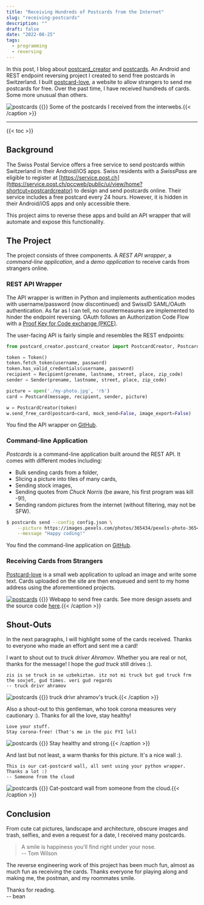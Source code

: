 ```yaml
---
title: "Receiving Hundreds of Postcards from the Internet"
slug: "receiving-postcards"
description: ""
draft: false
date: "2022-08-25"
tags:
  - programming
  - reversing
---
```

In this post, I blog about
[postcard_creator](https://github.com/abertschi/postcard_creator_wrapper) and
[postcards](https://github.com/abertschi/postcards). An Android and REST
endpoint reversing project I created to send free postcards in Switzerland. I
built [postcard-love](https://postcard.abertschi.ch), a website to allow
strangers to send me postcards for free. Over the past time, I have received
hundreds of cards. Some more unusual than others. <!--more-->


![postcards](/blog/2022-08_postcards/postcards.jpg)
{{<caption >}} Some of the postcards I received from the interwebs.{{< /caption >}}

---

{{< toc >}}

## Background
The Swiss Postal Service offers a free service to send postcards within
Switzerland in their Android/iOS apps. Swiss residents with a _SwissPass_ are
eligible to register at
[https://service.post.ch](https://service.post.ch/pccweb/public/ui/view/home?shortcut=postcardcreator)
to design and send postcards online. Their service includes a free postcard
every 24 hours. However, it is hidden in their Android/iOS apps and only
accessible there.

This project aims to reverse these apps and build an API wrapper that will
automate and expose this functionality.

## The Project
The project consists of three components. A _REST API wrapper_, a
_command-line application_, and a _demo application_  to receive cards from
strangers online.


### REST API Wrapper
The API wrapper is written in Python and implements authentication modes with
username/password (now discontinued) and SwissID SAML/OAuth authentication.
As far as I can tell, no countermeasures are implemented to hinder the endpoint
reversing. OAuth follows an Authorization Code Flow with a [Proof Key for Code
exchange (PKCE)](https://auth0.com/docs/get-started/authentication-and-authorization-flow/authorization-code-flow-with-proof-key-for-code-exchange-pkce).

The user-facing API is fairly simple and resembles the REST endpoints:

```python
from postcard_creator.postcard_creator import PostcardCreator, Postcard, Token, Recipient, Sender

token = Token()
token.fetch_token(username, password)
token.has_valid_credentials(username, password)
recipient = Recipient(prename, lastname, street, place, zip_code)
sender = Sender(prename, lastname, street, place, zip_code)

picture = open('./my-photo.jpg', 'rb')
card = Postcard(message, recipient, sender, picture)

w = PostcardCreator(token)
w.send_free_card(postcard=card, mock_send=False, image_export=False)
```

You find the API wrapper on
[GitHub](https://github.com/abertschi/postcard_creator_wrapper).

### Command-line Application
_Postcards_ is a command-line application built around the REST API. It comes
with different modes including:

- Bulk sending cards from a folder,
- Slicing a picture into tiles of many cards,
- Sending stock images,
- Sending quotes from _Chuck Norris_ (be aware, his first program was kill -9!),
- Sending random pictures from the internet (without filtering, may not be SFW).


<!-- ```bash -->
<!-- $ postcards-chuck-norris send --config ./config.json -->
<!-- # Chuck Norris's first program was kill -9! -->
<!-- ``` -->

```bash
$ postcards send --config config.json \
    --picture https://images.pexels.com/photos/365434/pexels-photo-365434.jpeg \
    --message "Happy coding!"
```
You find the command-line application on [GitHub](https://github.com/abertschi/postcards).

### Receiving Cards from Strangers
[Postcard-love](https://postcard.abertschi.ch/) is a small web application to
upload an image and write some text. Cards uploaded on the site are then
enqueued and sent to my home address using the aforementioned projects. 

[![postcards](/blog/2022-08_postcards/postcard-love.png)](https://github.com/abertschi/postcard-love/blob/master/.assets/postcard-love-ui.pdf)
{{<caption >}} Webapp to send free cards. See more design assets and the source code
[here](https://github.com/abertschi/postcard-love/blob/master/.assets/postcard-love-ui.pdf).{{<
/caption >}}

<!-- I integrated nudity detection to exclude inappropriate content to be sent out.  -->

## Shout-Outs
In the next paragraphs, I will highlight some of the cards received. Thanks to
everyone who made an effort and sent me a card!

I want to shout out to _truck driver Ahramov_. Whether you are real or not,
thanks for the message! I hope the _gud truck_ still drives :).

```
zis is se truck in se uzbekiztan. itz not mi truck but gud truck frm the sovjet, gud times. veri gud regards
-- truck drivr ahramov 
```

![postcards](/blog/2022-08_postcards/truck.jpg)
{{<caption >}} truck drivr ahramov's truck.{{< /caption >}}


Also a shout-out to this gentleman, who took corona measures very cautionary
:). Thanks for all the love, stay healthy!

```
Love your stuff. 
Stay corona-free! (That's me in the pic FYI lol)
```

![postcards](/blog/2022-08_postcards/card.png)
{{<caption >}} Stay healthy and strong.{{< /caption >}}


And last but not least, a warm thanks for this picture. It's a nice wall :).

```
This is our cat-postcard wall, all sent using your python wrapper.
Thanks a lot :)
-- Someone from the cloud
```

![postcards](/blog/2022-08_postcards/cats.jpg)
{{<caption >}} Cat-postcard wall from someone from the cloud.{{< /caption >}}


## Conclusion

From cute cat pictures, landscape and architecture, obscure images and trash,
selfies, and even a request for a date, I received many postcards.

> A smile is happiness you'll find right under your nose.   
> -- Tom Wilson  

The reverse engineering work of this project has been much fun, almost as much
fun as receiving the cards. Thanks everyone for playing along and making me, the
postman, and my roommates smile.



Thanks for reading.  
-- bean
